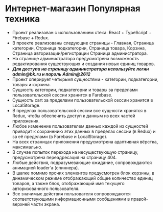 <h1>Интернет-магазин Популярная техника</h1>
<ul>
    <li>Проект реализован с использованием стека: React + TypeScript + Firebase + Redux.</li>
    <li>В проекте реализованы следующие страницы - Главная, Страница категории, Страница подкатегории, Страница товара, Корзина, Страница авторизации/регистрации Страница администратора.</li>
    <li>На странице администратора предусмотрена возможность редактирования существующих и создания новых единиц товаров.</li>
    <li><b><i>Для доступа на страницу администратора используйте логин admin@bk.ru и пароль Admin@2612</i></b></li>
    <li>Проект оперирует четырьмя сущностями - категории, подкатегории, товары и корзина.</li>
    <li>Сущность категории, подкатегории и товары за пределами пользовательской сессии хранится в Farebase.</li>
    <li>Сущность cart за пределами пользовательской сессии хранится в LocalStorage.</li>
    <li>В пределах пользовательской сессии все сущности хранятся в Redux, чтобы обеспечить доступ к данным из всех частей приложения.</li>
    <li>Любое изменение пользователем данных каждой из сущностей приводит к сохранению этих данных в пределах сессии (в Redux) и за её пределами (в Farebase и LocalStorage).</li>
    <li>На всех страницах приложения предусмотрена адаптивная вёрстка, максимально.</li>
    <li>В случае попыток перехода на несуществующую страницу, предусмотрена переадресация на страницу 404.</li>
    <li>Любые действия, подразумевающие ожидание, сопровождаются анимацией loader'а (спиннера).</li>
    <li>В шапке помимо прочих элементов предусмотрен блок корзины, в динамическом режиме отображающий общее количество единиц товаров, а также блок, отображающий имя текущего авторизованного пользователя.</li>
    <li>Все значимые действия пользователя сопровождаются соответствующими информационными сообщениями в правой-верхней части экрана.</li>
</ul>